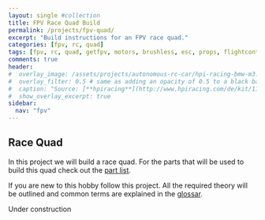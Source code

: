 ```yaml
---
layout: single #collection
title: FPV Race Quad Build
permalink: /projects/fpv-quad/
excerpt: "Build instructions for an FPV race quad."
categories: [fpv, rc, quad]
tags: [fpv, rc, quad, getfpv, motors, brushless, esc, props, flightcontroller, antennas, camera, goggles, frsky, fatshark]
comments: true
header:
#  overlay_image: /assets/projects/autonomous-rc-car/hpi-racing-bmw-m3.png
#  overlay_filter: 0.5 # same as adding an opacity of 0.5 to a black background
#  caption: "Source: [**hpiracing**](http://www.hpiracing.com/de/kit/114343)"
#  show_overlay_excerpt: true
sidebar:
  nav: "fpv"
---
```


## Race Quad

In this project we will build a race quad. For the parts that will be used to build this quad check out the [part list](/projects/fpv-quad/components).


If you are new to this hobby follow this project. All the required theory will be outlined and common terms are explained in the [glossar](/projects/fpv-quad/fpv-glossar).

Under construction
